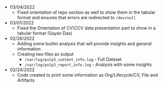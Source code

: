 - 03/04/2022
  - Fixed orientation of repo section as well to show them in the tabular format and ensures that errors are redirected to `/dev/null`
- 03/01/2022
  - Fixed the Orientation of CV\CCV data presentation part to show in a tabular format (Sayan Das)
- 02/26/2022
  - Adding some builtin analysis that will provide insights and general information
  - Creating two files as output
    - `/var/log/pulp3_content_info.log` - Full Dataset
    - `/var/log/pulp3_report_info.log` - Analysis with some insights
- 02/24/2022
  - Code created to print some information as Org/Lifecycle/CV, File and Artifacts
